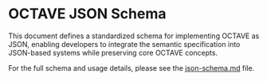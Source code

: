 # OCTAVE JSON Schema

This document defines a standardized schema for implementing OCTAVE as JSON, enabling developers to integrate the semantic specification into JSON-based systems while preserving core OCTAVE concepts.

For the full schema and usage details, please see the [json-schema.md](json-schema.md) file.


